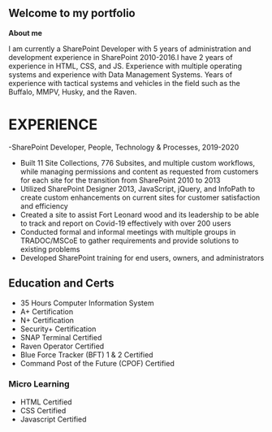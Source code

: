 ## Welcome to my portfolio

**About me**

I am currently a SharePoint Developer with 5 years of administration and development experience in SharePoint 2010-2016.I have 2 years of experience in HTML, CSS, and JS. Experience with multiple operating systems and experience with Data Management Systems. Years of experience with tactical systems and vehicles in the field such as the Buffalo, MMPV, Husky, and the Raven.

# EXPERIENCE
-SharePoint Developer, People, Technology &amp; Processes, 2019-2020
- Built 11 Site Collections, 776 Subsites, and multiple custom workflows, while managing permissions and
content as requested from customers for each site for the transition from SharePoint 2010 to 2013
- Utilized SharePoint Designer 2013, JavaScript, jQuery, and InfoPath to create custom enhancements on
current sites for customer satisfaction and efficiency
- Created a site to assist Fort Leonard wood and its leadership to be able to track and report on Covid-19
effectively with over 200 users
- Conducted formal and informal meetings with multiple groups in TRADOC/MSCoE to gather
requirements and provide solutions to existing problems
- Developed SharePoint training for end users, owners, and administrators

## Education and Certs
- 35 Hours Computer Information System
- A+ Certification
- N+ Certification
- Security+ Certification
- SNAP Terminal Certified
- Raven Operator Certified
- Blue Force Tracker (BFT) 1 & 2 Certified
- Command Post of the Future (CPOF) Certified

### Micro Learning
- HTML Certified
- CSS Certified
- Javascript Certified


